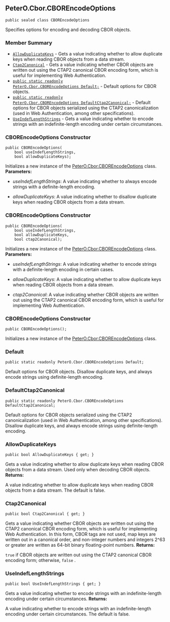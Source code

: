 ## PeterO.Cbor.CBOREncodeOptions

    public sealed class CBOREncodeOptions

 Specifies options for encoding and decoding CBOR objects.

### Member Summary
* <code>[AllowDuplicateKeys](#AllowDuplicateKeys)</code> - Gets a value indicating whether to allow duplicate keys when reading CBOR objects from a data stream.
* <code>[Ctap2Canonical](#Ctap2Canonical)</code> - Gets a value indicating whether CBOR objects are written out using the CTAP2 canonical CBOR encoding form, which is useful for implementing Web Authentication.
* <code>[public static readonly PeterO.Cbor.CBOREncodeOptions Default;](#Default)</code> - Default options for CBOR objects.
* <code>[public static readonly PeterO.Cbor.CBOREncodeOptions DefaultCtap2Canonical;](#DefaultCtap2Canonical)</code> - Default options for CBOR objects serialized using the CTAP2 canonicalization (used in Web Authentication, among other specifications).
* <code>[UseIndefLengthStrings](#UseIndefLengthStrings)</code> - Gets a value indicating whether to encode strings with an indefinite-length encoding under certain circumstances.

<a id="Void_ctor_Boolean_Boolean"></a>
### CBOREncodeOptions Constructor

    public CBOREncodeOptions(
        bool useIndefLengthStrings,
        bool allowDuplicateKeys);

 Initializes a new instance of the [PeterO.Cbor.CBOREncodeOptions](PeterO.Cbor.CBOREncodeOptions.md) class.   <b>Parameters:</b>

 * <i>useIndefLengthStrings</i>: A value indicating whether to always encode strings with a definite-length encoding.

 * <i>allowDuplicateKeys</i>: A value indicating whether to disallow duplicate keys when reading CBOR objects from a data stream.

<a id="Void_ctor_Boolean_Boolean_Boolean"></a>
### CBOREncodeOptions Constructor

    public CBOREncodeOptions(
        bool useIndefLengthStrings,
        bool allowDuplicateKeys,
        bool ctap2Canonical);

 Initializes a new instance of the [PeterO.Cbor.CBOREncodeOptions](PeterO.Cbor.CBOREncodeOptions.md) class.    <b>Parameters:</b>

 * <i>useIndefLengthStrings</i>: A value indicating whether to encode strings with a definite-length encoding in certain cases.

 * <i>allowDuplicateKeys</i>: A value indicating whether to allow duplicate keys when reading CBOR objects from a data stream.

 * <i>ctap2Canonical</i>: A value indicating whether CBOR objects are written out using the CTAP2 canonical CBOR encoding form, which is useful for implementing Web Authentication.

<a id="Void_ctor"></a>
### CBOREncodeOptions Constructor

    public CBOREncodeOptions();

 Initializes a new instance of the [PeterO.Cbor.CBOREncodeOptions](PeterO.Cbor.CBOREncodeOptions.md) class. <a id="Default"></a>
### Default

    public static readonly PeterO.Cbor.CBOREncodeOptions Default;

 Default options for CBOR objects. Disallow duplicate keys, and always encode strings using definite-length encoding. <a id="DefaultCtap2Canonical"></a>
### DefaultCtap2Canonical

    public static readonly PeterO.Cbor.CBOREncodeOptions DefaultCtap2Canonical;

 Default options for CBOR objects serialized using the CTAP2 canonicalization (used in Web Authentication, among other specifications). Disallow duplicate keys, and always encode strings using definite-length encoding. <a id="AllowDuplicateKeys"></a>
### AllowDuplicateKeys

    public bool AllowDuplicateKeys { get; }

 Gets a value indicating whether to allow duplicate keys when reading CBOR objects from a data stream. Used only when decoding CBOR objects.  <b>Returns:</b>

A value indicating whether to allow duplicate keys when reading CBOR objects from a data stream. The default is false.

<a id="Ctap2Canonical"></a>
### Ctap2Canonical

    public bool Ctap2Canonical { get; }

 Gets a value indicating whether CBOR objects are written out using the CTAP2 canonical CBOR encoding form, which is useful for implementing Web Authentication. In this form, CBOR tags are not used, map keys are written out in a canonical order, and non-integer numbers and integers 2^63 or greater are written as 64-bit binary floating-point numbers.  <b>Returns:</b>

 `true`  if CBOR objects are written out using the CTAP2 canonical CBOR encoding form; otherwise,  `false`  .

<a id="UseIndefLengthStrings"></a>
### UseIndefLengthStrings

    public bool UseIndefLengthStrings { get; }

 Gets a value indicating whether to encode strings with an indefinite-length encoding under certain circumstances.  <b>Returns:</b>

A value indicating whether to encode strings with an indefinite-length encoding under certain circumstances. The default is false.
